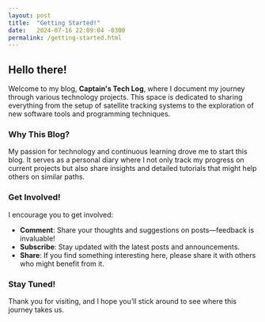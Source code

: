 ```yaml
---
layout: post
title:  "Getting Started!"
date:   2024-07-16 22:09:04 -0300
permalink: /getting-started.html
---
```


## Hello there!

Welcome to my blog, **Captain's Tech Log**, where I document my journey through various technology projects. This space is dedicated to sharing everything from the setup of satellite tracking systems to the exploration of new software tools and programming techniques.

### Why This Blog?

My passion for technology and continuous learning drove me to start this blog. It serves as a personal diary where I not only track my progress on current projects but also share insights and detailed tutorials that might help others on similar paths.

### Get Involved!

I encourage you to get involved:
- **Comment**: Share your thoughts and suggestions on posts—feedback is invaluable!
- **Subscribe**: Stay updated with the latest posts and announcements.
- **Share**: If you find something interesting here, please share it with others who might benefit from it.

### Stay Tuned!

Thank you for visiting, and I hope you’ll stick around to see where this journey takes us.

